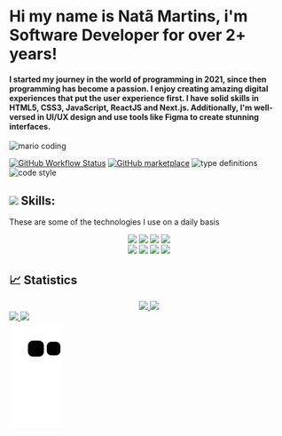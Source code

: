 # Hi my name is Natã Martins, i'm Software Developer for over 2+ years!

#### I started my journey in the world of programming in 2021, since then programming has become a passion. I enjoy creating amazing digital experiences that put the user experience first. I have solid skills in HTML5, CSS3, JavaScript, ReactJS and Next.js. Additionally, I'm well-versed in UI/UX design and use tools like Figma to create stunning interfaces.

![mario coding](https://i.imgur.com/1ZvVkDc.gif)

[![GitHub Workflow Status](https://img.shields.io/github/actions/workflow/status/natamartins/natamartins/main.yml?label=action&style=flat-square)](https://github.com/natamartins/natamartins/actions/workflows/main.yml)
[![GitHub marketplace](https://img.shields.io/badge/marketplace-snake-blue?logo=github&style=flat-square)](https://github.com/marketplace/actions/generate-snake-game-from-github-contribution-grid)
![type definitions](https://img.shields.io/npm/types/typescript?style=flat-square)
![code style](https://img.shields.io/badge/code_style-prettier-ff69b4.svg?style=flat-square)

## <div displa="flex" aling-aitems="center" text-aling="center">  <img src="https://media.giphy.com/media/UuC5AgQnh4tWZg2yrd/200.webp" width="50"> Skills:</div>
 These are some of the technologies I use on a daily basis
 
<div align="center">
 <img src="https://media3.giphy.com/media/ln7z2eWriiQAllfVcn/200w.webp" width="100">      
 <img src="https://i.giphy.com/media/eNAsjO55tPbgaor7ma/200w.webp" width="100">      
 <img src="https://i.giphy.com/media/KzJkzjggfGN5Py6nkT/200.webp" width="100">      
 <img src="https://i.giphy.com/media/IdyAQJVN2kVPNUrojM/200.webp" width="100">
</div>

<div align="center">
  <img src="https://media.giphy.com/media/XAxylRMCdpbEWUAvr8/200.webp" width="100">
 <img src="https://media.giphy.com/media/fsEaZldNC8A1PJ3mwp/200.webp" width="100">      
 <img src="https://media.giphy.com/media/kdFc8fubgS31b8DsVu/200.webp" width="100">
 <img src="https://media.giphy.com/media/gHnBLyeYE6hboT3t3o/200.webp" width="100">

</div>

##

## 📈 Statistics
<div align="center" display="Flex" gap="200px">
 <a href="https://github.com/natamartins/natamartins">
  <img height="180em" src="https://github-readme-stats.vercel.app/api?username=natamartins&show_icons=true&theme=radical&include_all_commits=true"/>
  <img height="150em" src="https://github-readme-stats.vercel.app/api/top-langs/?username=natamartins&theme=radical&layout=compact"/>
 </a>
</div>

<div> 
  <a href="https://www.instagram.com/nata.codedevjr/?theme=dark" target="_blank">
    <img src="https://img.shields.io/badge/-Instagram-%23E4405F?style=for-the-badge&logo=instagram&logoColor=white" target="_blank">
  </a>
  <a href="https://www.linkedin.com/in/nat%C3%A3-martins-0a1581229/" target="_blank">
    <img src="https://img.shields.io/badge/-LinkedIn-%230077B5?style=for-the-badge&logo=linkedin&logoColor=white" target="_blank">
  </a> 
</div>

<picture>
  <source media="(prefers-color-scheme: dark)" srcset="https://raw.githubusercontent.com/natamartins/natamartins/output/github-contribution-grid-snake-dark.svg">
  <source media="(prefers-color-scheme: light)" srcset="https://raw.githubusercontent.com/natamartins/natamartins/output/github-contribution-grid-snake.svg">
  <img alt="github contribution grid snake animation" src="https://raw.githubusercontent.com/natamartins/natamartins/output/github-contribution-grid-snake.svg">
</picture>


